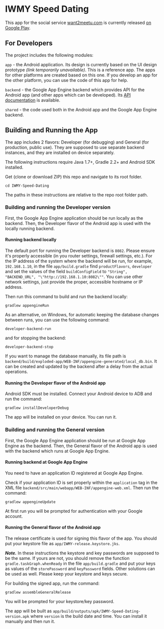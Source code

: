 # IWMY Speed Dating

This app for the social service [want2meetu.com](http://want2meetu.com) is currently released
[on Google Play](https://play.google.com/store/apps/details?id=com.oleksiykovtun.iwmy.speeddating).


## For Developers

The project includes the following modules:

`app` - the Android application. Its design is currently based on the UI design prototype
*(link temporarily unavailable)*.
This is a reference app. The apps for other platforms are created based on this one.
If you develop an app for the other platform, you can use the code of this app for help.

`backend` - the Google App Engine backend which provides API for the Android app
(and other apps which can be developed). Its [API documentation](backend/README.md) is available.

`shared` - the code used both in the Android app and the Google App Engine backend.



## Building and Running the App

The app includes 2 flavors: Developer (for debugging) and General (for production, public use).
They are supposed to use separate backend instances, and they are installed on device separately.

The following instructions require Java 1.7+, Gradle 2.2+ and Android SDK installed.

Get (clone or download ZIP) this repo and navigate to its root folder.

    cd IWMY-Speed-Dating

The paths in these instructions are relative to the repo root folder path.

### Building and running the Developer version

First, the Google App Engine application should be run locally as the backend.
Then, the Developer flavor of the Android app is used with the locally running backend.

#### Running backend locally

The default port for running the Developer backend is `8082`.
Please ensure it's properly accessible (in you router settings, firewall settings, etc.).
For the IP address of the system where the backend will be run, for example, `192.168.1.10`,
in the file `app/build.gradle` find `productFlavors`, `developer`
and set the values of the field `buildConfigField` to
`"String", "BACKEND_URL", "\"http://192.168.1.10:8082\""`.
You can use other network settings, just provide the proper, accessible hostname or IP address.

Then run this command to build and run the backend locally:

	gradlew appengineRun

As an alternative, on Windows, for automatic keeping the database changes between runs,
you can use the following command:

    developer-backend-run

and for stopping the backend:

    developer-backend-stop

If you want to manage the database manually,
its file path is `backend/build/exploded-app/WEB-INF/appengine-generated/local_db.bin`.
It can be created and updated by the backend after a delay from the actual operations.

#### Running the Developer flavor of the Android app

Android SDK must be installed. Connect your Android device to ADB and run the command:

    gradlew installDeveloperDebug

The app will be installed on your device. You can run it.

### Building and running the General version

First, the Google App Engine application should be run at Google App Engine as the backend. Then,
the General flavor of the Android app is used with the backend which runs at Google App Engine.

#### Running backend at Google App Engine

You need to have an application ID registered at Google App Engine.

Check if your application ID is set properly within the `application` tag
in the XML file `backend/src/main/webapp/WEB-INF/appengine-web.xml`. Then run the command:

	gradlew appengineUpdate

At first run you will be prompted for authentication with your Google account.

#### Running the General flavor of the Android app

The release certificate is used for signing this flavor of the app.
You should put your keystore file as `app/IWMY-release.keystore.jks`.

***Note.*** In these instructions the keystore and key passwords are supposed to be the same.
If yours are not, you should remove the function `gradle.taskGraph.whenReady`
in the file `app/build.gradle` and put your keys
as values of the `storePassword` and `keyPassword` fields. Other solutions can be used as well.
Please keep your keystore and keys secure.

For building the signed app, run the command:

    gradlew assembleGeneralRelease

You will be prompted for your keystore/key password.

The app will be built as `app/build/outputs/apk/IWMY-Speed-Dating-version.apk`
where `version` is the build date and time. You can install it manually and then run it.
